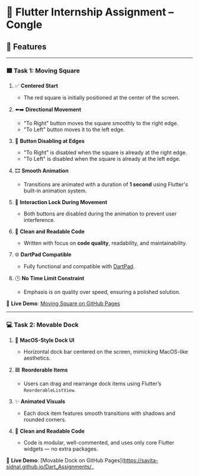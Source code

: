 # 🧪 Flutter Internship Assignment – Congle

## 🚀 Features

---

### 🟥 Task 1: Moving Square

1. ✅ **Centered Start**  
   - The red square is initially positioned at the center of the screen.

2. ⬅️➡️ **Directional Movement**  
   - "To Right" button moves the square smoothly to the right edge.  
   - "To Left" button moves it to the left edge.

3. 🚫 **Button Disabling at Edges**  
   - "To Right" is disabled when the square is already at the right edge.  
   - "To Left" is disabled when the square is already at the left edge.

4. 🎞️ **Smooth Animation**  
   - Transitions are animated with a duration of **1 second** using Flutter's built-in animation system.

5. 🔐 **Interaction Lock During Movement**  
   - Both buttons are disabled during the animation to prevent user interference.

6. 🧠 **Clean and Readable Code**  
   - Written with focus on **code quality**, readability, and maintainability.

7. 🌐 **DartPad Compatible**  
   - Fully functional and compatible with [DartPad](https://dartpad.dev).

8. 🕒 **No Time Limit Constraint**  
   - Emphasis is on quality over speed, ensuring a polished solution.

🔗 **Live Demo**: [Moving Square on GitHub Pages](https://savita-sidnal.github.io/Dart_Assignments/)

---

### 💻 Task 2: Movable Dock

1. 🍎 **MacOS-Style Dock UI**  
   - Horizontal dock bar centered on the screen, mimicking MacOS-like aesthetics.

2. 🟦 **Reorderable Items**  
   - Users can drag and rearrange dock items using Flutter’s `ReorderableListView`.

3. ✨ **Animated Visuals**  
   - Each dock item features smooth transitions with shadows and rounded corners.

4. 🧠 **Clean and Readable Code**  
   - Code is modular, well-commented, and uses only core Flutter widgets — no extra packages.

🔗 **Live Demo**: [Movable Dock on GitHub Pages](https://savita-sidnal.github.io/Dart_Assignments/_
